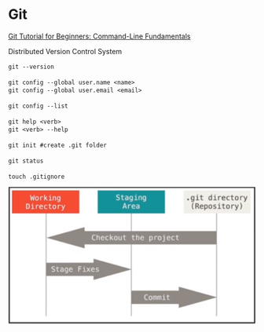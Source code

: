 # Git

[Git Tutorial for Beginners: Command-Line Fundamentals](<https://www.youtube.com/watch?v=HVsySz-h9r4&t=1119s>)

Distributed Version Control System

```shell
git --version

git config --global user.name <name>
git config --global user.email <email>

git config --list

git help <verb>
git <verb> --help

git init #create .git folder

git status

touch .gitignore
```

![1560219102064](<https://raw.githubusercontent.com/Nickyzj/mynotes/master/resume/images/1560219102064.png>)

